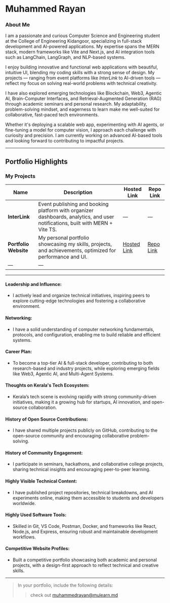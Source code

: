 # Muhammed Rayan

### About Me

I am a passionate and curious Computer Science and Engineering student at the College of Engineering Kidangoor, specializing in full-stack development and AI-powered applications. My expertise spans the MERN stack, modern frameworks like Vite and Next.js, and AI integration tools such as LangChain, LangGraph, and NLP-based systems.

I enjoy building innovative and functional web applications with beautiful, intuitive UI, blending my coding skills with a strong sense of design. My projects — ranging from event platforms like *InterLink* to AI-driven tools — reflect my focus on solving real-world problems with technical creativity.

I have also explored emerging technologies like Blockchain, Web3, Agentic AI, Brain-Computer Interfaces, and Retrieval-Augmented Generation (RAG) through academic seminars and personal research. My adaptability, problem-solving mindset, and eagerness to learn make me well-suited for collaborative, fast-paced tech environments.

Whether it's deploying a scalable web app, experimenting with AI agents, or fine-tuning a model for computer vision, I approach each challenge with curiosity and precision. I am currently working on advanced AI-based tools and looking forward to contributing to impactful projects.

---

## Portfolio Highlights

### My Projects

| Name                 | Description                                                                                                                     | Hosted Link                                                   | Repo Link                                                                 |
|----------------------|---------------------------------------------------------------------------------------------------------------------------------|---------------------------------------------------------------|---------------------------------------------------------------------------|
| **InterLink**        | Event publishing and booking platform with organizer dashboards, analytics, and user notifications, built with MERN + Vite TS. | —                                                             | —                                                                         |
| **Portfolio Website**| My personal portfolio showcasing my skills, projects, and achievements, optimized for performance and UI.                      | [Hosted Link](https://itsmerayan.vercel.app/)                  | [Repo Link](https://github.com/MhdRayanBinSN/Portfolio)                   |
 —                                                             | —                                                                         |

---

#### Leadership and Influence:
- I actively lead and organize technical initiatives, inspiring peers to explore cutting-edge technologies and fostering a collaborative environment.

#### Networking:
- I have a solid understanding of computer networking fundamentals, protocols, and configuration, enabling me to build reliable and efficient systems.

#### Career Plan:
- To become a top-tier AI & full-stack developer, contributing to both research-based and industry projects, while exploring emerging fields like Web3, Agentic AI, and Multi-Agent Systems.

#### Thoughts on Kerala's Tech Ecosystem:
- Kerala’s tech scene is evolving rapidly with strong community-driven initiatives, making it a growing hub for startups, AI innovation, and open-source collaboration.

#### History of Open Source Contributions:
- I have shared multiple projects publicly on GitHub, contributing to the open-source community and encouraging collaborative problem-solving.

#### History of Community Engagement:
- I participate in seminars, hackathons, and collaborative college projects, sharing technical insights and encouraging peer-to-peer learning.

#### Highly Visible Technical Content:
- I have published project repositories, technical breakdowns, and AI experiments online, making them accessible to students and developers worldwide.

#### Highly Used Software Tools:
- Skilled in Git, VS Code, Postman, Docker, and frameworks like React, Node.js, and Express, ensuring robust and maintainable development workflows.

#### Competitive Website Profiles:
- Built a competitive portfolio showcasing both academic and personal projects, with a design-first approach to reflect technical and creative skills.

---

> In your portfolio, include the following details:  
>> check out [muhammedrayan@mulearn.md](./profiles/muhammedrayan@mulearn.md)
